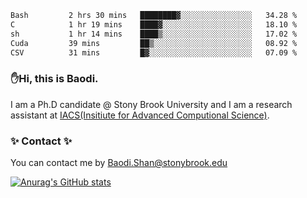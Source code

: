 <!--START_SECTION:waka-->

```txt
Bash         2 hrs 30 mins   ████████▓░░░░░░░░░░░░░░░░   34.28 %
C            1 hr 19 mins    ████▓░░░░░░░░░░░░░░░░░░░░   18.10 %
sh           1 hr 14 mins    ████▒░░░░░░░░░░░░░░░░░░░░   17.02 %
Cuda         39 mins         ██▒░░░░░░░░░░░░░░░░░░░░░░   08.92 %
CSV          31 mins         █▓░░░░░░░░░░░░░░░░░░░░░░░   07.09 %
```

<!--END_SECTION:waka-->

### ✋Hi, this is Baodi. 

I am a Ph.D candidate @ Stony Brook University and I am a research assistant at [IACS(Insitiute for Advanced Computional Science)](https://iacs.stonybrook.edu/).

### ✨ Contact ✨

You can contact me by [Baodi.Shan@stonybrook.edu](mailto:Baodi.Shan@stonybrook.edu)

[![Anurag's GitHub stats](https://github-readme-stats.vercel.app/api?username=lwshanbd&theme=jolly&show_icons=true&count_private=true&include_all_commits=true)](https://github.com/anuraghazra/github-readme-stats)



<!--
**lwshanbd/lwshanbd** is a ✨ _special_ ✨ repository because its `README.md` (this file) appears on your GitHub profile.

Here are some ideas to get you started:

- 🔭 I’m currently working on ...
- 🌱 I’m currently learning ...
- 👯 I’m looking to collaborate on ...
- 🤔 I’m looking for help with ...
- 💬 Ask me about ...
- 📫 How to reach me: ...
- 😄 Pronouns: ...
- ⚡ Fun fact: ...
-->
